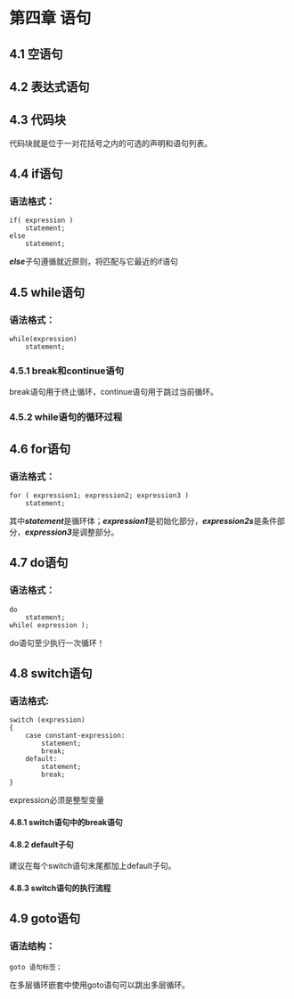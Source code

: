 # 第四章  语句
## 4.1 空语句
## 4.2 表达式语句
## 4.3 代码块
代码块就是位于一对花括号之内的可选的声明和语句列表。
## 4.4 if语句
### 语法格式：
    if( expression )
        statement;
    else  
        statement;
***else***子句遵循就近原则，将匹配与它最近的if语句
## 4.5 while语句
### 语法格式：
    while(expression)
        statement;
### 4.5.1   break和continue语句
break语句用于终止循环，continue语句用于跳过当前循环。
### 4.5.2   while语句的循环过程
## 4.6 for语句
### 语法格式：
    for ( expression1; expression2; expression3 )
        statement;
其中***statement***是循环体；***expression1***是初始化部分，***expression2s***是条件部分，***expression3***是调整部分。
## 4.7 do语句
### 语法格式：
    do
        statement;
    while( expression );
do语句至少执行一次循环！
## 4.8 switch语句
### 语法格式:
    switch (expression)
    {
        case constant-expression:
            statement;
            break;
        default:
            statement;
            break;
    }
expression必须是整型变量
#### 4.8.1   switch语句中的break语句
#### 4.8.2   default子句
建议在每个switch语句末尾都加上default子句。
#### 4.8.3   switch语句的执行流程
## 4.9 goto语句
### 语法结构：
    goto 语句标签；
在多层循环嵌套中使用goto语句可以跳出多层循环。